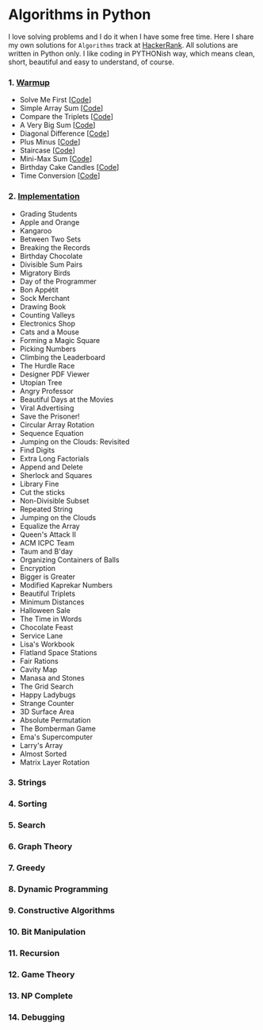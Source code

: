 # Algorithms in Python
I love solving problems and I do it when I have some free time. Here I share my own solutions for `Algorithms` track at [HackerRank](https://www.hackerrank.com/domains/algorithms). All solutions are written in Python only. I like coding in PYTHONish way, which means clean, short, beautiful and easy to understand, of course.


### 1. [Warmup](https://github.com/rosiejh/algorithms/tree/master/1.Warmup)
- Solve Me First [[Code](https://github.com/rosiejh/algorithms/blob/master/1.Warmup/01-SolveMeFirst.py)]
- Simple Array Sum [[Code](https://github.com/rosiejh/algorithms/blob/master/1.Warmup/02-SimpleArraySum.py)]
- Compare the Triplets [[Code](https://github.com/rosiejh/algorithms/blob/master/1.Warmup/03-ComparetheTriplets.py)]
- A Very Big Sum [[Code](https://github.com/rosiejh/algorithms/blob/master/1.Warmup/04-AVeryBigSum.py)]
- Diagonal Difference [[Code](https://github.com/rosiejh/algorithms/blob/master/1.Warmup/05-DiagonalDifference.py)]
- Plus Minus [[Code](https://github.com/rosiejh/algorithms/blob/master/1.Warmup/06-PlusMinus.py)]
- Staircase [[Code](https://github.com/rosiejh/algorithms/blob/master/1.Warmup/07-Staircase.py)]
- Mini-Max Sum [[Code](https://github.com/rosiejh/algorithms/blob/master/1.Warmup/08-Mini-MaxSum.py)]
- Birthday Cake Candles [[Code](https://github.com/rosiejh/algorithms/blob/master/1.Warmup/09-BirthdayCakeCandles.py)]
- Time Conversion [[Code](https://github.com/rosiejh/algorithms/blob/master/1.Warmup/10-TimeConversion.py)]


### 2. [Implementation](https://github.com/rosiejh/algorithms/tree/master/2.Implementation)
- Grading Students
- Apple and Orange
- Kangaroo
- Between Two Sets
- Breaking the Records
- Birthday Chocolate
- Divisible Sum Pairs
- Migratory Birds
- Day of the Programmer
- Bon Appétit
- Sock Merchant
- Drawing Book
- Counting Valleys
- Electronics Shop
- Cats and a Mouse
- Forming a Magic Square
- Picking Numbers
- Climbing the Leaderboard
- The Hurdle Race
- Designer PDF Viewer
- Utopian Tree
- Angry Professor
- Beautiful Days at the Movies
- Viral Advertising
- Save the Prisoner!
- Circular Array Rotation
- Sequence Equation
- Jumping on the Clouds: Revisited
- Find Digits
- Extra Long Factorials
- Append and Delete
- Sherlock and Squares
- Library Fine
- Cut the sticks
- Non-Divisible Subset
- Repeated String
- Jumping on the Clouds
- Equalize the Array
- Queen's Attack II
- ACM ICPC Team
- Taum and B'day
- Organizing Containers of Balls
- Encryption
- Bigger is Greater
- Modified Kaprekar Numbers
- Beautiful Triplets
- Minimum Distances
- Halloween Sale
- The Time in Words
- Chocolate Feast
- Service Lane
- Lisa's Workbook
- Flatland Space Stations
- Fair Rations
- Cavity Map
- Manasa and Stones
- The Grid Search
- Happy Ladybugs
- Strange Counter
- 3D Surface Area
- Absolute Permutation
- The Bomberman Game
- Ema's Supercomputer
- Larry's Array
- Almost Sorted
- Matrix Layer Rotation


### 3. Strings
### 4. Sorting
### 5. Search
### 6. Graph Theory
### 7. Greedy
### 8. Dynamic Programming
### 9. Constructive Algorithms
### 10. Bit Manipulation
### 11. Recursion
### 12. Game Theory
### 13. NP Complete
### 14. Debugging
